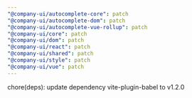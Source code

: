 ```yaml
---
"@company-ui/autocomplete-core": patch
"@company-ui/autocomplete-dom": patch
"@company-ui/autocomplete-vue-rollup": patch
"@company-ui/core": patch
"@company-ui/dom": patch
"@company-ui/react": patch
"@company-ui/shared": patch
"@company-ui/style": patch
"@company-ui/vue": patch
---
```


chore(deps): update dependency vite-plugin-babel to v1.2.0
